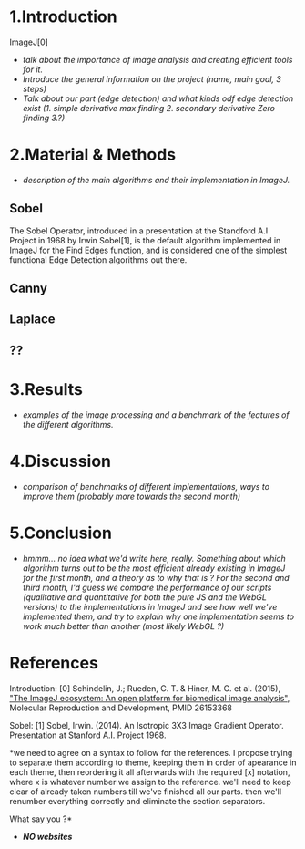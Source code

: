 # 1.Introduction



ImageJ[0]
* *talk about the importance of image analysis and creating efficient tools for it.*
* *Introduce the general information on the project (name, main goal, 3 steps)*
* *Talk about our part (edge detection) and what kinds odf edge detection exist (1. simple derivative max finding 2. secondary derivative Zero finding 3.?)*

# 2.Material & Methods

* *description of the main algorithms and their implementation in ImageJ.*

## Sobel

The Sobel Operator, introduced in a presentation at the Standford A.I Project in 1968 by Irwin Sobel[1], is the default algorithm implemented in ImageJ for the Find Edges function, and is considered one of the simplest functional Edge Detection algorithms out there.



## Canny

## Laplace

## ??

# 3.Results

* *examples of the image processing and a benchmark of the features of the different algorithms.*


# 4.Discussion

* *comparison of benchmarks of different implementations, ways to improve them (probably more towards the second month)*

# 5.Conclusion

* *hmmm... no idea what we'd write here, really.*
*Something about which algorithm turns out to be the most efficient already existing in ImageJ for the first month, and a theory as to why that is ?
For the second and third month, I'd guess we compare the performance of our scripts (qualitative and quantitative for both the pure JS and the WebGL versions) to the implementations in ImageJ and see how well we've implemented them, and try to explain why one implementation seems to work much better than another (most likely WebGL ?)*

# References
Introduction:
[0] Schindelin, J.; Rueden, C. T. & Hiner, M. C. et al. (2015), ["The ImageJ ecosystem: An open platform for biomedical image analysis"](http://onlinelibrary.wiley.com/doi/10.1002/mrd.22489/full), Molecular Reproduction and Development, PMID 26153368 

Sobel:
[1] Sobel, Irwin. (2014). An Isotropic 3X3 Image Gradient Operator. Presentation at Stanford A.I. Project 1968.


*we need to agree on a syntax to follow for the references. I propose trying to separate them according to theme, keeping them in order of apearance in each theme, then reordering it all afterwards with the required [x] notation, where x is whatever number we assign to the reference. we'll need to keep clear of already taken numbers till we've finished all our parts. then we'll renumber everything correctly and eliminate the section separators.

What say you ?*










* ***NO websites***
